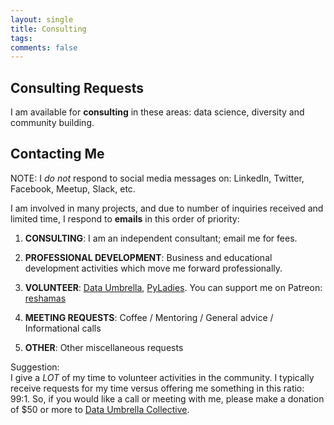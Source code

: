 ```yaml
---
layout: single
title: Consulting
tags: 
comments: false
---
```


## Consulting Requests

I am available for **consulting** in these areas:  data science, diversity and community building.  

## Contacting Me
NOTE: I *do not* respond to social media messages on: LinkedIn, Twitter, Facebook, Meetup, Slack, etc.

I am involved in many projects, and due to number of inquiries received and limited time, I respond to **emails** in this order of priority:

1.  **CONSULTING**:  I am an independent consultant; email me for fees.

2.  **PROFESSIONAL DEVELOPMENT**:  Business and educational development activities which move me forward professionally.

3.  **VOLUNTEER**:  [Data Umbrella](https://www.dataumbrella.org), [PyLadies](http://nyc.pyladies.com).  You can support me on Patreon:   [reshamas](https://www.patreon.com/reshamas) 
 
4.  **MEETING REQUESTS**:   Coffee / Mentoring / General advice / Informational calls

5.  **OTHER**:  Other miscellaneous requests

Suggestion:  
I give a *LOT* of my time to volunteer activities in the community.  I typically receive requests for my time versus offering me something in this ratio:  99:1.  So, if you would like a call or meeting with me, please make a donation of $50 or more to [Data Umbrella Collective](https://opencollective.com/data-umbrella).  

